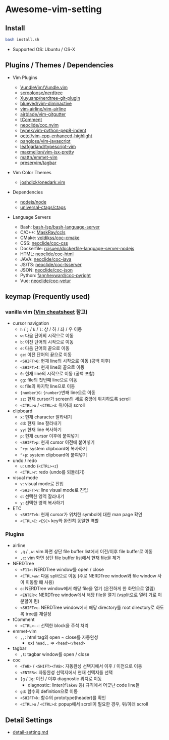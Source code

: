 # Awesome-vim-setting

## Install

```bash
bash install.sh
```

- Supported OS: Ubuntu / OS-X

## Plugins / Themes / Dependencies

- Vim Plugins
    - [VundleVim/Vundle.vim](https://github.com/VundleVim/Vundle.vim)
    - [scrooloose/nerdtree](https://github.com/preservim/nerdtree)
    - [Xuyuanp/nerdtree-git-plugin](https://github.com/Xuyuanp/nerdtree-git-plugin)
    - [blueyed/vim-diminactive](https://github.com/blueyed/vim-diminactive)
    - [vim-airline/vim-airline](https://github.com/vim-airline/vim-airline)
    - [airblade/vim-gitgutter](https://github.com/airblade/vim-gitgutter)
    - [tComment](https://github.com/tomtom/tcomment_vim)
    - [neoclide/coc.nvim](https://github.com/neoclide/coc.nvim)
    - [hynek/vim-python-pep8-indent](https://github.com/Vimjas/vim-python-pep8-indent)
    - [octol/vim-cpp-enhanced-highlight](https://github.com/octol/vim-cpp-enhanced-highlight)
    - [pangloss/vim-javascript](https://github.com/pangloss/vim-javascript)
    - [leafgarland/typescript-vim](https://github.com/leafgarland/typescript-vim)
    - [maxmellon/vim-jsx-pretty](https://github.com/maxmellon/vim-jsx-pretty)
    - [mattn/emmet-vim](https://github.com/mattn/emmet-vim)
    - [preservim/tagbar](https://github.com/preservim/tagbar)

- Vim Color Themes
    - [joshdick/onedark.vim](https://github.com/joshdick/onedark.vim)

- Dependencies
    - [nodejs/node](https://github.com/nodejs/node)
    - [universal-ctags/ctags](https://github.com/universal-ctags/ctags)

- Language Servers
    - Bash: [bash-lsp/bash-language-server](https://github.com/bash-lsp/bash-language-server)
    - C/C++: [MaskRay/ccls](https://github.com/MaskRay/ccls)
    - CMake: [voldikss/coc-cmake](https://github.com/voldikss/coc-cmake)
    - CSS: [neoclide/coc-css](https://github.com/neoclide/coc-css)
    - Dockerfile: [rcjsuen/dockerfile-language-server-nodejs](https://github.com/rcjsuen/dockerfile-language-server-nodejs)
    - HTML: [neoclide/coc-html](https://github.com/neoclide/coc-html)
    - JAVA: [neoclide/coc-java](https://github.com/neoclide/coc-java)
    - JS/TS: [neoclide/coc-tsserver](https://github.com/neoclide/coc-tsserver)
    - JSON: [neoclide/coc-json](https://github.com/neoclide/coc-json)
    - Python: [fannheyward/coc-pyright](https://github.com/fannheyward/coc-pyright)
    - Vue: [neoclide/coc-vetur](https://github.com/neoclide/coc-vetur)

## keymap (Frequently used)

### vanilla vim ([Vim cheatsheet](https://devhints.io/vim) 참고)
    
- cursor navigation
    - `h` / `j` / `k` / `l`: 상 / 하 / 좌 / 우 이동
    - `w`: 다음 단어의 시작으로 이동
    - `b`: 이전 단어의 시작으로 이동
    - `e`: 다음 단어의 끝으로 이동
    - `ge`: 이전 단어의 끝으로 이동
    - `<SHIFT>6`: 현재 line의 시작으로 이동 (공백 이후)
    - `<SHIFT>4`: 현재 line의 끝으로 이동
    - `0`: 현재 line의 시작으로 이동 (공백 포함)
    - `gg`: file의 첫번째 line으로 이동
    - `G`: file의 마지막 line으로 이동
    - `{number}G`: `{number}`번째 line으로 이동
    - `zz`: 현재 cursor가 screen의 세로 중앙에 위치하도록 scroll
    - `<CTRL>u` / `<CTRL>d`: 위/아래 scroll
- clipboard
    - `x`: 현재 character 잘라내기
    - `dd`: 현재 line 잘라내기
    - `yy`: 현재 line 복사하기
    - `p`: 현재 cursor 이후에 붙여넣기
    - `<SHIFT>p`: 현재 cursor 이전에 붙여넣기
    - `“+y`: system clipboard에 복사하기
    - `“+p`: system clipboard에 붙여넣기
- undo / redo
    - `u`: undo (`<CTRL>+z`)
    - `<CTRL>r`: redo (undo를 되돌리기)
- visual mode
    - `v`: visual mode로 진입
    - `<SHIFT>v`: line visual mode로 진입
    - `d`: 선택한 영역 잘라내기
    - `y`: 선택한 영역 복사하기
- ETC
    - `<SHIFT>k`: 현재 cursor가 위치한 symbol에 대한 man page 확인
    - `<CTRL>[`: `<ESC>` key와 완전히 동일한 역할

### Plugins
- airline
    - `,q` / `,w`: vim 화면 상단 file buffer list에서 이전/이후 file buffer로 이동
    - `,c`: vim 화면 상단 file buffer list에서 현재 file을 제거
- NERDTree
    - `<F11>`: NERDTree window를 open / close
    - `<CTRL>ww`: 다음 split으로 이동 (주로 NERDTree window와 file window 사이 이동할 떄 사용)
    - `o`: NERDTree window에서 해당 file을 열기 (온전하게 한 화면으로 열림)
    - `<ENTER>`: NERDTree window에서 해당 file을 열기 (vsplit으로 열려 가로 이분할이 됨)
    - `<SHIFT>c`: NERDTree window에서 해당 directory를 root directory로 하도록 tree를 재설정
- tComment
    - `<CTRL>--`: 선택한 block을 주석 처리
- emmet-vim
    - `,,`: html tag의 open ~ close를 자동완성
        - ex) `head,,` => `<head></head>`
- tagbar
    - `,t`: tagbar window를 open / close
- coc
    - `<TAB>` / `<SHIFT><TAB>`: 자동완성 선택지에서 이후 / 이전으로 이동
    - `<ENTER>`: 자동완성 선택지에서 현재 선택지를 선택
    - `[g` / `]g`: 이전 / 이후 diagnostic 위치로 이동
        - diagnostic: linter(`flake8` 등) 규칙에서 어긋난 code line들
    - `gd`: 함수의 definition으로 이동
    - `<SHIFT>k`: 함수의 prototype(header)를 확인
    - `<CTRL>u` / `<CTRL>d`: popup에서 scroll이 필요한 경우, 위/아래 scroll

## Detail Settings
- [detail-setting.md](detail-setting.md)
